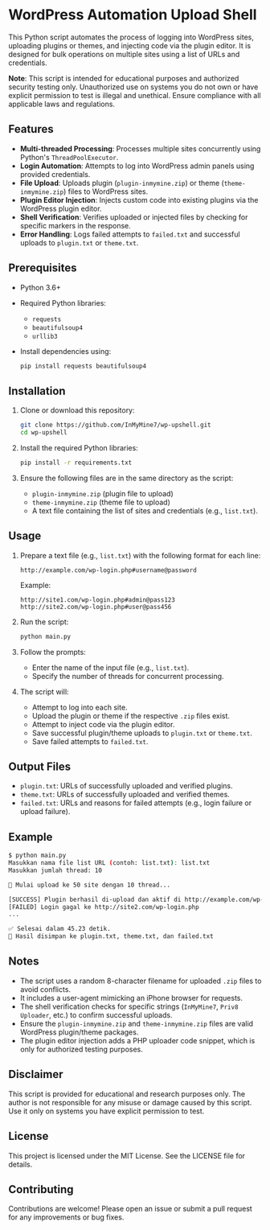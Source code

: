 # WordPress Automation Upload Shell

This Python script automates the process of logging into WordPress sites, uploading plugins or themes, and injecting code via the plugin editor. It is designed for bulk operations on multiple sites using a list of URLs and credentials.

**Note**: This script is intended for educational purposes and authorized security testing only. Unauthorized use on systems you do not own or have explicit permission to test is illegal and unethical. Ensure compliance with all applicable laws and regulations.

## Features

- **Multi-threaded Processing**: Processes multiple sites concurrently using Python's `ThreadPoolExecutor`.
- **Login Automation**: Attempts to log into WordPress admin panels using provided credentials.
- **File Upload**: Uploads plugin (`plugin-inmymine.zip`) or theme (`theme-inmymine.zip`) files to WordPress sites.
- **Plugin Editor Injection**: Injects custom code into existing plugins via the WordPress plugin editor.
- **Shell Verification**: Verifies uploaded or injected files by checking for specific markers in the response.
- **Error Handling**: Logs failed attempts to `failed.txt` and successful uploads to `plugin.txt` or `theme.txt`.

## Prerequisites

- Python 3.6+
- Required Python libraries:
  - `requests`
  - `beautifulsoup4`
  - `urllib3`
- Install dependencies using:

  ```bash
  pip install requests beautifulsoup4
  ```

## Installation

1. Clone or download this repository:

   ```bash
   git clone https://github.com/InMyMine7/wp-upshell.git
   cd wp-upshell
   ```
2. Install the required Python libraries:

   ```bash
   pip install -r requirements.txt
   ```
3. Ensure the following files are in the same directory as the script:
   - `plugin-inmymine.zip` (plugin file to upload)
   - `theme-inmymine.zip` (theme file to upload)
   - A text file containing the list of sites and credentials (e.g., `list.txt`).

## Usage

1. Prepare a text file (e.g., `list.txt`) with the following format for each line:

   ```
   http://example.com/wp-login.php#username@password
   ```

   Example:

   ```
   http://site1.com/wp-login.php#admin@pass123
   http://site2.com/wp-login.php#user@pass456
   ```

2. Run the script:

   ```bash
   python main.py
   ```

3. Follow the prompts:

   - Enter the name of the input file (e.g., `list.txt`).
   - Specify the number of threads for concurrent processing.

4. The script will:

   - Attempt to log into each site.
   - Upload the plugin or theme if the respective `.zip` files exist.
   - Attempt to inject code via the plugin editor.
   - Save successful plugin/theme uploads to `plugin.txt` or `theme.txt`.
   - Save failed attempts to `failed.txt`.

## Output Files

- `plugin.txt`: URLs of successfully uploaded and verified plugins.
- `theme.txt`: URLs of successfully uploaded and verified themes.
- `failed.txt`: URLs and reasons for failed attempts (e.g., login failure or upload failure).

## Example

```bash
$ python main.py
Masukkan nama file list URL (contoh: list.txt): list.txt
Masukkan jumlah thread: 10

🚀 Mulai upload ke 50 site dengan 10 thread...

[SUCCESS] Plugin berhasil di-upload dan aktif di http://example.com/wp-content/plugins/random123/install.php
[FAILED] Login gagal ke http://site2.com/wp-login.php
...

✅ Selesai dalam 45.23 detik.
📄 Hasil disimpan ke plugin.txt, theme.txt, dan failed.txt
```

## Notes

- The script uses a random 8-character filename for uploaded `.zip` files to avoid conflicts.
- It includes a user-agent mimicking an iPhone browser for requests.
- The shell verification checks for specific strings (`InMyMine7`, `Priv8 Uploader`, etc.) to confirm successful uploads.
- Ensure the `plugin-inmymine.zip` and `theme-inmymine.zip` files are valid WordPress plugin/theme packages.
- The plugin editor injection adds a PHP uploader code snippet, which is only for authorized testing purposes.

## Disclaimer

This script is provided for educational and research purposes only. The author is not responsible for any misuse or damage caused by this script. Use it only on systems you have explicit permission to test.

## License

This project is licensed under the MIT License. See the LICENSE file for details.

## Contributing

Contributions are welcome! Please open an issue or submit a pull request for any improvements or bug fixes.